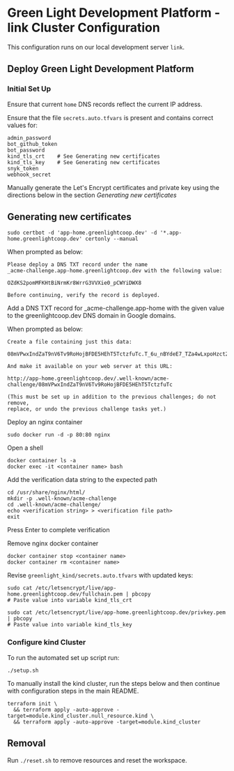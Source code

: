 # Green Light Development Platform - link Cluster Configuration

This configuration runs on our local development server `link`.

## Deploy Green Light Development Platform

### Initial Set Up 

Ensure that current `home` DNS records reflect the current IP address.

Ensure that the file `secrets.auto.tfvars` is present and contains correct values for:

    admin_password
    bot_github_token
    bot_password
    kind_tls_crt    # See Generating new certificates
    kind_tls_key    # See Generating new certificates
    snyk_token
    webhook_secret

Manually generate the Let's Encrypt certificates and private key using the directions below in the section
*Generating new certificates*

## Generating new certificates

    sudo certbot -d 'app-home.greenlightcoop.dev' -d '*.app-home.greenlightcoop.dev' certonly --manual

When prompted as below:

    Please deploy a DNS TXT record under the name
    _acme-challenge.app-home.greenlightcoop.dev with the following value:

    OZdKS2pomMFKHtBiNrmKr8WrrG3VVXie0_pCWYiDWX8

    Before continuing, verify the record is deployed.

Add a DNS TXT record for _acme-challenge.app-home with the given value to the greenlightcoop.dev DNS domain 
in Google domains.

When prompted as below:

    Create a file containing just this data:

    08mVPwxIndZaT9nV6Tv9RoHojBFDE5HEhT5TctzfuTc.T_6u_nBYdeE7_TZa4wLxpoHzct2rAzHnMvdTTSDxDZs

    And make it available on your web server at this URL:

    http://app-home.greenlightcoop.dev/.well-known/acme-challenge/08mVPwxIndZaT9nV6Tv9RoHojBFDE5HEhT5TctzfuTc

    (This must be set up in addition to the previous challenges; do not remove,
    replace, or undo the previous challenge tasks yet.)

Deploy an nginx container

    sudo docker run -d -p 80:80 nginx

Open a shell

    docker container ls -a
    docker exec -it <container name> bash

Add the verification data string to the expected path

    cd /usr/share/nginx/html/
    mkdir -p .well-known/acme-challenge
    cd .well-known/acme-challenge/
    echo <verification string> > <verification file path>
    exit

Press Enter to complete verification

Remove nginx docker container

    docker container stop <container name>
    docker container rm <container name>

Revise `greenlight_kind/secrets.auto.tfvars` with updated keys:

    sudo cat /etc/letsencrypt/live/app-home.greenlightcoop.dev/fullchain.pem | pbcopy
    # Paste value into variable kind_tls_crt

    sudo cat /etc/letsencrypt/live/app-home.greenlightcoop.dev/privkey.pem | pbcopy
    # Paste value into variable kind_tls_key

### Configure kind Cluster

To run the automated set up script run:

    ./setup.sh

To manually install the kind cluster, run the steps below and then continue with configuration steps in the
main README.

    terraform init \
      && terraform apply -auto-approve -target=module.kind_cluster.null_resource.kind \
      && terraform apply -auto-approve -target=module.kind_cluster

## Removal

Run `./reset.sh` to remove resources and reset the workspace.